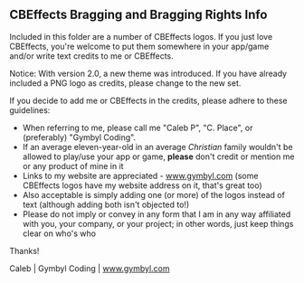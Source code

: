 CBEffects Bragging and Bragging Rights Info
--------------------------------------------------------------------------------

Included in this folder are a number of CBEffects logos. If you just love CBEffects, you're welcome to put them somewhere in your app/game and/or write text credits to me or CBEffects.

Notice: With version 2.0, a new theme was introduced. If you have already included a PNG logo as credits, please change to the new set.

If you decide to add me or CBEffects in the credits, please adhere to these guidelines:

- When referring to me, please call me "Caleb P", "C. Place", or (preferably) "Gymbyl Coding".
- If an average eleven-year-old in an average *Christian* family wouldn't be allowed to play/use your app or game, **please** don't credit or mention me or any product of mine in it
- Links to my website are appreciated - www.gymbyl.com (some CBEffects logos have my website address on it, that's great too)
- Also acceptable is simply adding one (or more) of the logos instead of text (although adding both isn't objected to!)
- Please do not imply or convey in any form that I am in any way affiliated with you, your company, or your project; in other words, just keep things clear on who's who

Thanks!

Caleb | Gymbyl Coding | www.gymbyl.com

